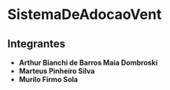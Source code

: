 # SistemaDeAdocaoVent

## Integrantes
 - **Arthur Bianchi de Barros Maia Dombroski**
 - **Marteus Pinheiro Silva**
 - **Murilo Firmo Sola**

